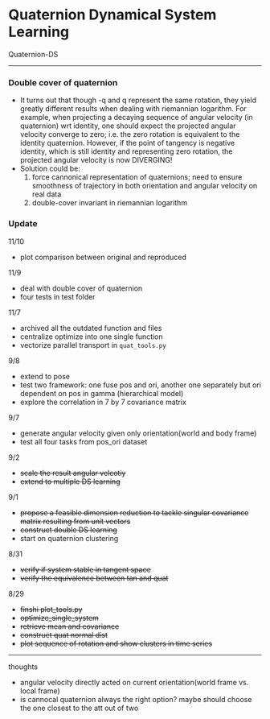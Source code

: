 # Quaternion Dynamical System Learning

Quaternion-DS



---

### Double cover of quaternion
- It turns out that though -q and q represent the same rotation, they yield greatly different results when dealing with riemannian logarithm.
For example, when projecting a decaying sequence of angular velocity (in quaternion) wrt identity, one should expect the projected angular velocity
converge to zero; i.e. the zero rotation is equivalent to the identity quaternion. However, if the point of tangency is negative identity, which is
still identity and representing zero rotation, the projected angular velocity is now DIVERGING! 
- Solution could be: 
    1. force cannonical representation of quaternions; need to ensure smoothness of trajectory in both orientation and angular velocity on real data
    2. double-cover invariant in riemannian logarithm





### Update
11/10
- plot comparison between original and reproduced


11/9 
- deal with double cover of quaternion
- four tests in test folder


11/7
- archived all the outdated function and files
- centralize optimize into one single function
- vectorize parallel transport in `quat_tools.py`



9/8
- extend to pose
- test two framework: one fuse pos and ori, another one separately but ori dependent on pos in gamma (hierarchical model)
- explore the correlation in 7 by 7 covariance matrix


9/7
- generate angular velocity given only orientation(world and body frame)
- test all four tasks from pos_ori dataset



9/2
- ~~scale the result angular velcotiy~~
- ~~extend to multiple DS learning~~

9/1
- ~~propose a feasible dimension reduction to tackle singular covariance matrix resulting from unit vectors~~
- ~~construct double DS learning~~
- start on quaternion clustering


8/31
- ~~verify if system stable in tangent space~~
- ~~verify the equivalence between tan and quat~~


8/29 
- ~~finshi plot_tools.py~~
- ~~optimize_single_system~~
- ~~retrieve mean and covariance~~
- ~~construct quat normal dist~~
- ~~plot sequence of rotation and show clusters in time series~~

---
thoughts
- angular velocity directly acted on current orientation(world frame vs. local frame)
- is cannocal quaternion always the right option? maybe should choose the one closest to the att out of two